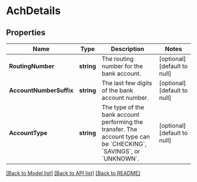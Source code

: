 # AchDetails

## Properties

 Name                    | Type       | Description                                                                                                                                      | Notes                        
-------------------------|------------|--------------------------------------------------------------------------------------------------------------------------------------------------|------------------------------
 **RoutingNumber**       | **string** | The routing number for the bank account.                                                                                                         | [optional] [default to null] 
 **AccountNumberSuffix** | **string** | The last few digits of the bank account number.                                                                                                  | [optional] [default to null] 
 **AccountType**         | **string** | The type of the bank account performing the transfer. The account type can be &#x60;CHECKING&#x60;, &#x60;SAVINGS&#x60;, or &#x60;UNKNOWN&#x60;. | [optional] [default to null] 

[[Back to Model list]](../README.md#documentation-for-models) [[Back to API list]](../README.md#documentation-for-api-endpoints) [[Back to README]](../README.md)

